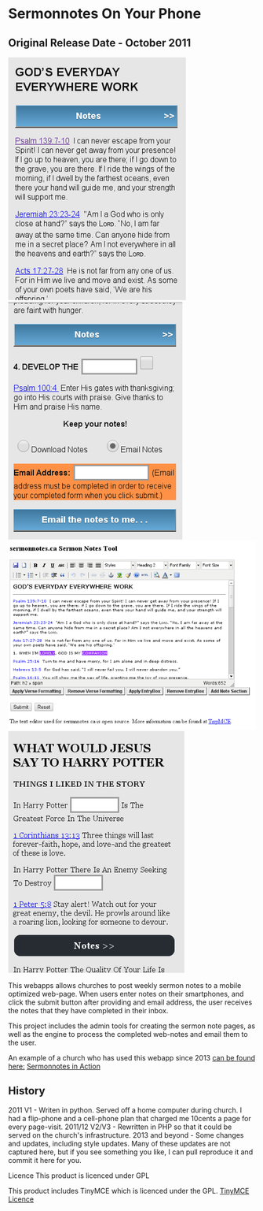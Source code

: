 # Sermonnotes On Your Phone
## Original Release Date - October 2011

![Screenshot #1](img/screenshot1.png)
![Screenshot #2](img/screenshot2.png)
![Screenshot #3](img/screenshot3.png)
![Screenshot #4](img/screenshot4.png)


This webapps allows churches to post weekly sermon notes to a mobile optimized web-page. When users enter notes on their smartphones, and click the submit button after providing and email address, the user receives the notes that they have completed in their inbox.

This project includes the admin tools for creating the sermon note pages, as well as the engine to process the completed web-notes and email them to the user.

An example of a church who has used this webapp since 2013 [can be found here:](http://connect.westheights.org/)
[Sermonnotes in Action](https://snotes.westheights.org/)

## History
2011 V1 - Writen in python. Served off a home computer during church. I had a flip-phone and a cell-phone plan that charged me 10cents a page for every page-visit.
2011/12 V2/V3 - Rewritten in PHP so that it could be served on the church's infrastructure. 
2013 and beyond - Some changes and updates, including style updates. Many of these updates are not captured here, but if you see something you like, I can pull reproduce it and commit it here for you. 

Licence
This product is licenced under GPL

This product includes TinyMCE which is licenced under the GPL.
[TinyMCE Licence](https://github.com/tinymce/tinymce/blob/develop/LICENSE.TXT)


